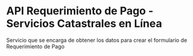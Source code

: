 # API Requerimiento de Pago - Servicios Catastrales en Línea

Servicio que se encarga de obtener los datos para crear el formulario de Requerimiento de Pago
 
